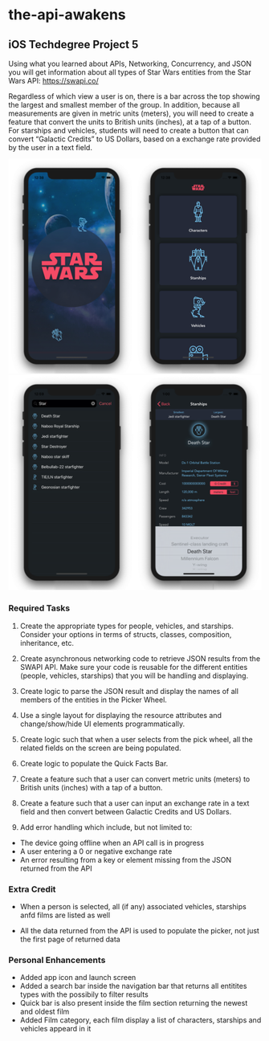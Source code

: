 # the-api-awakens

## iOS Techdegree Project 5

Using what you learned about APIs, Networking, Concurrency, and JSON you will get information about all types of Star Wars entities from the Star Wars API: https://swapi.co/

Regardless of which view a user is on, there is a bar across the top showing the largest and smallest member of the group.
In addition, because all measurements are given in metric units (meters), you will need to create a feature that convert the units to British units (inches), at a tap of a button. For starships and vehicles, students will need to create a button that can convert “Galactic Credits” to US Dollars, based on a exchange rate provided by the user in a text field.

<img src="https://github.com/elenamene/the-api-awakens/blob/master/appImages/starWarsApp02%402x.png">
<img src="https://github.com/elenamene/the-api-awakens/blob/master/appImages/starWarsApp01%402x.png">

### Required Tasks

1. Create the appropriate types for people, vehicles, and starships. Consider your options in terms of structs, classes, composition, inheritance, etc.

2. Create asynchronous networking code to retrieve JSON results from the SWAPI API. Make sure your code is reusable for the different entities (people, vehicles, starships) that you will be handling and displaying.

3. Create logic to parse the JSON result and display the names of all members of the entities in the Picker Wheel. 

4. Use a single layout for displaying the resource attributes and change/show/hide UI elements programmatically.

5. Create logic such that when a user selects from the pick wheel, all the related fields on the screen are being populated.

6. Create logic to populate the Quick Facts Bar.

7. Create a feature such that a user can convert metric units (meters) to British units (inches) with a tap of a button.

8. Create a feature such that a user can input an exchange rate in a text field and then convert between Galactic Credits and US Dollars.

9. Add error handling which include, but not limited to:
  - The device going offline when an API call is in progress
  - A user entering a 0 or negative exchange rate
  - An error resulting from a key or element missing from the JSON returned from the API

### Extra Credit

* When a person is selected, all (if any) associated vehicles, starships anfd films are listed as well

* All the data returned from the API is used to populate the picker, not just the first page of returned data

### Personal Enhancements

* Added app icon and launch screen
* Added a search bar inside the navigation bar that returns all entitites types with the possibily to filter results
* Quick bar is also present inside the film section returning the newest and oldest film
* Added Film category, each film display a list of characters, starships and vehicles appeard in it
